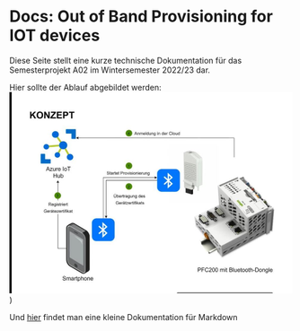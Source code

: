 # Docs: Out of Band Provisioning for IOT devices

Diese Seite stellt eine kurze technische Dokumentation für das Semesterprojekt A02 im Wintersemester 2022/23 dar.

Hier sollte der Ablauf abgebildet werden:
![Ablauf](https://github.com/oob-provisioning-for-iot/dokumentation_provisioning_latex/blob/d69ab8b83dfb1898e2bd66f038e58f90883ea65f/pictures/entwurf.JPG))

Und [hier](https://daringfireball.net/) findet man eine kleine Dokumentation für Markdown
